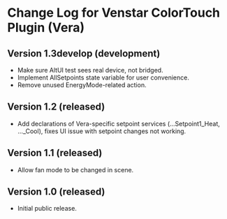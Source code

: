 # Change Log for Venstar ColorTouch Plugin (Vera) #

## Version 1.3develop (development) ##

* Make sure AltUI test sees real device, not bridged.
* Implement AllSetpoints state variable for user convenience.
* Remove unused EnergyMode-related action.

## Version 1.2 (released) ##

* Add declarations of Vera-specific setpoint services (...Setpoint1_Heat, ..._Cool), fixes UI issue with setpoint changes not working.

## Version 1.1 (released) ##

* Allow fan mode to be changed in scene.

## Version 1.0 (released) ##

* Initial public release.
